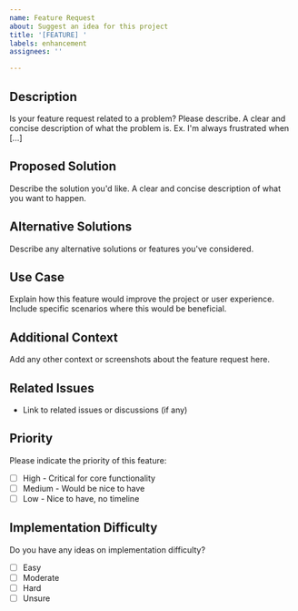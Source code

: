 ```yaml
---
name: Feature Request
about: Suggest an idea for this project
title: '[FEATURE] '
labels: enhancement
assignees: ''

---
```


## Description
Is your feature request related to a problem? Please describe.
A clear and concise description of what the problem is. Ex. I'm always frustrated when [...]

## Proposed Solution
Describe the solution you'd like.
A clear and concise description of what you want to happen.

## Alternative Solutions
Describe any alternative solutions or features you've considered.

## Use Case
Explain how this feature would improve the project or user experience. Include specific scenarios where this would be beneficial.

## Additional Context
Add any other context or screenshots about the feature request here.

## Related Issues
- Link to related issues or discussions (if any)

## Priority
Please indicate the priority of this feature:
- [ ] High - Critical for core functionality
- [ ] Medium - Would be nice to have
- [ ] Low - Nice to have, no timeline

## Implementation Difficulty
Do you have any ideas on implementation difficulty?
- [ ] Easy
- [ ] Moderate
- [ ] Hard
- [ ] Unsure

